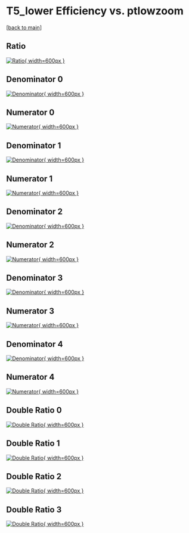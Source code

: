# T5_lower Efficiency vs. ptlowzoom

[[back to main](./)]



## Ratio

[![Ratio](../mtv/var/T5_lower_vtr_13_0_eff_ptlowzoom.png){ width=600px }](../mtv/var/T5_lower_vtr_13_0_eff_ptlowzoom.pdf)

## Denominator 0

[![Denominator](../mtv/den/T5_lower_vtr_13_0_eff_ptlowzoom_den0.png){ width=600px }](../mtv/den/T5_lower_vtr_13_0_eff_ptlowzoom_den0.pdf)

## Numerator 0

[![Numerator](../mtv/num/T5_lower_vtr_13_0_eff_ptlowzoom_num0.png){ width=600px }](../mtv/num/T5_lower_vtr_13_0_eff_ptlowzoom_num0.pdf)

## Denominator 1

[![Denominator](../mtv/den/T5_lower_vtr_13_0_eff_ptlowzoom_den1.png){ width=600px }](../mtv/den/T5_lower_vtr_13_0_eff_ptlowzoom_den1.pdf)

## Numerator 1

[![Numerator](../mtv/num/T5_lower_vtr_13_0_eff_ptlowzoom_num1.png){ width=600px }](../mtv/num/T5_lower_vtr_13_0_eff_ptlowzoom_num1.pdf)

## Denominator 2

[![Denominator](../mtv/den/T5_lower_vtr_13_0_eff_ptlowzoom_den2.png){ width=600px }](../mtv/den/T5_lower_vtr_13_0_eff_ptlowzoom_den2.pdf)

## Numerator 2

[![Numerator](../mtv/num/T5_lower_vtr_13_0_eff_ptlowzoom_num2.png){ width=600px }](../mtv/num/T5_lower_vtr_13_0_eff_ptlowzoom_num2.pdf)

## Denominator 3

[![Denominator](../mtv/den/T5_lower_vtr_13_0_eff_ptlowzoom_den3.png){ width=600px }](../mtv/den/T5_lower_vtr_13_0_eff_ptlowzoom_den3.pdf)

## Numerator 3

[![Numerator](../mtv/num/T5_lower_vtr_13_0_eff_ptlowzoom_num3.png){ width=600px }](../mtv/num/T5_lower_vtr_13_0_eff_ptlowzoom_num3.pdf)

## Denominator 4

[![Denominator](../mtv/den/T5_lower_vtr_13_0_eff_ptlowzoom_den4.png){ width=600px }](../mtv/den/T5_lower_vtr_13_0_eff_ptlowzoom_den4.pdf)

## Numerator 4

[![Numerator](../mtv/num/T5_lower_vtr_13_0_eff_ptlowzoom_num4.png){ width=600px }](../mtv/num/T5_lower_vtr_13_0_eff_ptlowzoom_num4.pdf)

## Double Ratio 0

[![Double Ratio](../mtv/ratio/T5_lower_vtr_13_0_eff_ptlowzoom_ratio0.png){ width=600px }](../mtv/ratio/T5_lower_vtr_13_0_eff_ptlowzoom_ratio0.pdf)

## Double Ratio 1

[![Double Ratio](../mtv/ratio/T5_lower_vtr_13_0_eff_ptlowzoom_ratio1.png){ width=600px }](../mtv/ratio/T5_lower_vtr_13_0_eff_ptlowzoom_ratio1.pdf)

## Double Ratio 2

[![Double Ratio](../mtv/ratio/T5_lower_vtr_13_0_eff_ptlowzoom_ratio2.png){ width=600px }](../mtv/ratio/T5_lower_vtr_13_0_eff_ptlowzoom_ratio2.pdf)

## Double Ratio 3

[![Double Ratio](../mtv/ratio/T5_lower_vtr_13_0_eff_ptlowzoom_ratio3.png){ width=600px }](../mtv/ratio/T5_lower_vtr_13_0_eff_ptlowzoom_ratio3.pdf)

